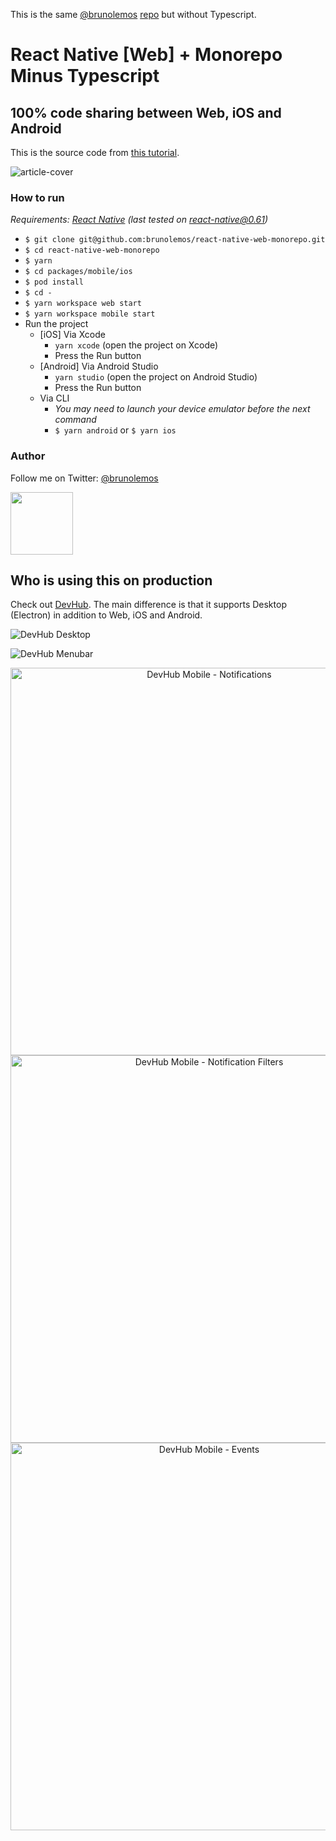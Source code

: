 This is the same [@brunolemos](https://github.com/brunolemos) [repo](https://github.com/brunolemos/react-native-web-monorepo) but without Typescript.

# React Native [Web] + Monorepo Minus Typescript
## 100% code sharing between Web, iOS and Android

This is the source code from [this tutorial](https://dev.to/brunolemos/tutorial-100-code-sharing-between-ios-android--web-using-react-native-web-andmonorepo-4pej).

![article-cover](https://user-images.githubusercontent.com/619186/64933790-1fc27680-d81d-11e9-8077-64a1066b7c17.png)


### How to run

_Requirements: [React Native](https://facebook.github.io/react-native/docs/getting-started.html#native) (last tested on react-native@0.61)_

  - `$ git clone git@github.com:brunolemos/react-native-web-monorepo.git`
  - `$ cd react-native-web-monorepo`
  - `$ yarn`
  - `$ cd packages/mobile/ios`
  - `$ pod install`
  - `$ cd -`
  - `$ yarn workspace web start`
  - `$ yarn workspace mobile start`
  - Run the project
    - [iOS] Via Xcode
      - `yarn xcode` (open the project on Xcode)
      - Press the Run button
    - [Android] Via Android Studio
      - `yarn studio` (open the project on Android Studio)
      - Press the Run button
    - Via CLI
      - _You may need to launch your device emulator before the next command_
      - `$ yarn android` or  `$ yarn ios`

### Author

Follow me on Twitter: [@brunolemos](https://twitter.com/brunolemos)<br/>

<a href="https://twitter.com/brunolemos" target="_blank"><img src="https://github.com/brunolemos.png?size=100" height="100" /></a>


## Who is using this on production

Check out [DevHub](https://github.com/devhubapp/devhub).
The main difference is that it supports Desktop (Electron) in addition to Web, iOS and Android.

![DevHub Desktop](https://user-images.githubusercontent.com/619186/63945240-59d40000-ca49-11e9-98c1-353225f8dcf6.jpg)

![DevHub Menubar](https://github.com/devhubapp/devhub/raw/master/landing/static/screenshots/devhub-desktop-menubar-banner.jpg)

<p align="center">
  <img alt="DevHub Mobile - Notifications" height="620" src="https://github.com/devhubapp/devhub/raw/master/landing/static/screenshots/iphone-notifications-dark.jpg" />
  <img alt="DevHub Mobile - Notification Filters" height="620" src="https://github.com/devhubapp/devhub/raw/master/landing/static/screenshots/iphone-notifications-filters-dark.jpg" />
  <img alt="DevHub Mobile - Events" height="620" src="https://github.com/devhubapp/devhub/raw/master/landing/static/screenshots/iphone-events-dark.jpg" />
</p>

<br/>
